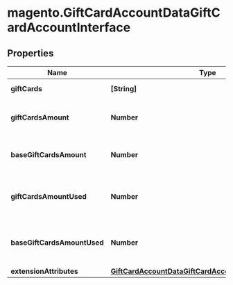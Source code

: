 # magento.GiftCardAccountDataGiftCardAccountInterface

## Properties
Name | Type | Description | Notes
------------ | ------------- | ------------- | -------------
**giftCards** | **[String]** | Cards codes | 
**giftCardsAmount** | **Number** | Cards amount in quote currency | 
**baseGiftCardsAmount** | **Number** | Cards amount in base currency | 
**giftCardsAmountUsed** | **Number** | Cards amount used in quote currency | 
**baseGiftCardsAmountUsed** | **Number** | Cards amount used in base currency | 
**extensionAttributes** | [**GiftCardAccountDataGiftCardAccountExtensionInterface**](GiftCardAccountDataGiftCardAccountExtensionInterface.md) |  | [optional] 


